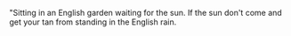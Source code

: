 "Sitting in an English garden waiting for the sun.
If the sun don't come and get your tan 
from standing in the English rain.

